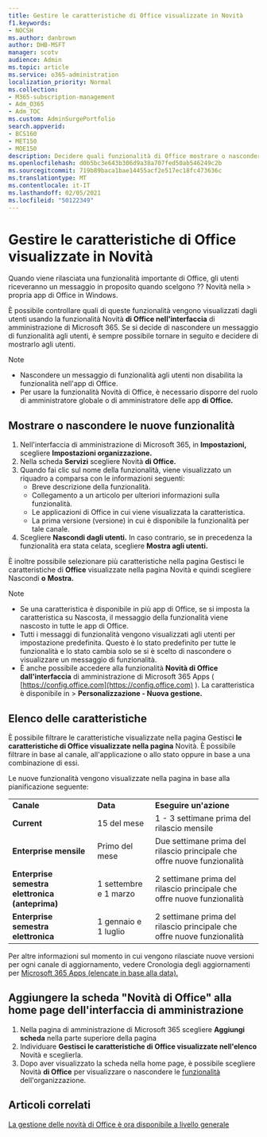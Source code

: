 ```yaml
---
title: Gestire le caratteristiche di Office visualizzate in Novità
f1.keywords:
- NOCSH
ms.author: danbrown
author: DHB-MSFT
manager: scotv
audience: Admin
ms.topic: article
ms.service: o365-administration
localization_priority: Normal
ms.collection:
- M365-subscription-management
- Adm_O365
- Adm_TOC
ms.custom: AdminSurgePortfolio
search.appverid:
- BCS160
- MET150
- MOE150
description: Decidere quali funzionalità di Office mostrare o nascondere quando un utente sceglie Guida > Novità nella propria app di Office in Windows usando la funzionalità "Novità di Office" nell'interfaccia di amministrazione di Microsoft 365.
ms.openlocfilehash: d0b5bc3e643b306d9a38a707fed50ab546249c2b
ms.sourcegitcommit: 719b89baca1bae14455acf2e517ec18fc473636c
ms.translationtype: MT
ms.contentlocale: it-IT
ms.lasthandoff: 02/05/2021
ms.locfileid: "50122349"
---
```

# <a name="manage-which-office-features-appear-in-whats-new"></a>Gestire le caratteristiche di Office visualizzate in Novità

Quando viene rilasciata una funzionalità importante di Office, gli utenti riceveranno un messaggio in proposito quando scelgono ?? Novità nella  >   propria app di Office in Windows.

È possibile controllare quali di queste funzionalità vengono visualizzati dagli utenti usando la funzionalità Novità **di Office nell'interfaccia** di amministrazione di Microsoft 365. Se si decide di nascondere un messaggio di funzionalità agli utenti, è sempre possibile tornare in seguito e decidere di mostrarlo agli utenti.

> [!NOTE]
> - Nascondere un messaggio di funzionalità agli utenti non disabilita la funzionalità nell'app di Office.
> - Per usare la funzionalità Novità di Office, è necessario disporre del ruolo di amministratore globale o di amministratore delle app **di Office.**

## <a name="show-or-hide-new-features"></a>Mostrare o nascondere le nuove funzionalità 

1. Nell'interfaccia di amministrazione di Microsoft 365, in **Impostazioni,** scegliere **Impostazioni organizzazione.**
2. Nella scheda **Servizi** scegliere Novità **di Office.**
3. Quando fai clic sul nome della funzionalità, viene visualizzato un riquadro a comparsa con le informazioni seguenti:
     - Breve descrizione della funzionalità.
     - Collegamento a un articolo per ulteriori informazioni sulla funzionalità.
     - Le applicazioni di Office in cui viene visualizzata la caratteristica.
     - La prima versione (versione) in cui è disponibile la funzionalità per tale canale.
4. Scegliere **Nascondi dagli utenti.** In caso contrario, se in precedenza la funzionalità era stata celata, scegliere **Mostra agli utenti.**

È inoltre possibile selezionare più caratteristiche nella pagina Gestisci le caratteristiche di **Office** visualizzate nella pagina Novità e quindi scegliere Nascondi **o** **Mostra.**

> [!NOTE]
> - Se una caratteristica è disponibile in più  app di Office, se si imposta la caratteristica su Nascosta, il messaggio della funzionalità viene nascosto in tutte le app di Office.
> - Tutti i messaggi di funzionalità vengono visualizzati agli utenti per impostazione predefinita. Questo è lo stato predefinito per tutte le funzionalità e lo stato cambia solo se si è scelto di nascondere o visualizzare un messaggio di funzionalità.
> - È anche possibile accedere alla funzionalità **Novità di Office dall'interfaccia** di amministrazione di Microsoft 365 Apps ( [https://config.office.com](https://config.office.com) ). La caratteristica è disponibile in  >  **Personalizzazione - Nuova gestione.**

## <a name="list-of-features"></a>Elenco delle caratteristiche

È possibile filtrare le caratteristiche visualizzate nella pagina Gestisci **le caratteristiche di Office visualizzate nella pagina** Novità. È possibile filtrare in base al canale, all'applicazione o allo stato oppure in base a una combinazione di essi.

Le nuove funzionalità vengono visualizzate nella pagina in base alla pianificazione seguente:

||||
|:-----|:-----|:-----|
|**Canale** <br/> |**Data** <br/> |**Eseguire un'azione** <br/> |
|**Current** <br/> |15 del mese  <br/> |1 - 3 settimane prima del rilascio mensile <br/> |
|**Enterprise mensile** <br/> |Primo del mese  <br/> |Due settimane prima del rilascio principale che offre nuove funzionalità |
|**Enterprise semestra elettronica (anteprima)** <br/> |1 settembre e 1 marzo <br/> | 2 settimane prima del rilascio principale che offre nuove funzionalità|
|**Enterprise semestra elettronica** <br/> |1 gennaio e 1 luglio <br/> | 2 settimane prima del rilascio principale che offre nuove funzionalità<br/> |

Per altre informazioni sul momento in cui vengono rilasciate nuove versioni per ogni canale di aggiornamento, vedere Cronologia degli aggiornamenti per [Microsoft 365 Apps (elencate in base alla data).](https://docs.microsoft.com/officeupdates/update-history-microsoft365-apps-by-date)

## <a name="add-the-whats-new-in-office-card-to-the-admin-center-home-page"></a>Aggiungere la scheda "Novità di Office" alla home page dell'interfaccia di amministrazione

1. Nella pagina di amministrazione di Microsoft 365 scegliere **Aggiungi scheda** nella parte superiore della pagina
2. Individuare **Gestisci le caratteristiche di Office visualizzate nell'elenco** Novità e sceglierla.
3. Dopo aver visualizzato la scheda nella home page, è possibile scegliere Novità **di Office** per visualizzare o nascondere le [funzionalità](#show-or-hide-new-features) dell'organizzazione.


## <a name="related-articles"></a>Articoli correlati

[La gestione delle novità di Office è ora disponibile a livello generale](https://techcommunity.microsoft.com/t5/microsoft-365-blog/office-what-s-new-management-is-now-generally-available/ba-p/1179954)